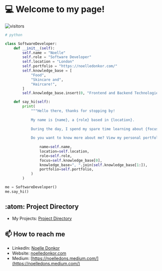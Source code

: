 # :computer: Welcome to my page!
![visitors](https://visitor-badge.laobi.icu/badge?page_id=noelledons.visitor-badge)
<br>

```python
# python

class SoftwareDeveloper:
    def __init__(self):
        self.name = "Noelle"
        self.role = "Software Developer"
        self.location = "London"
        self.portfolio = "https://noelledonkor.com/"
        self.knowledge_base = [
            "Food",
            "Skincare and",
            "Haircare!",
        ]
        self.knowledge_base.insert(0, "Frontend and Backend Technologies")

    def say_hi(self):
        print(
            """Hello there, thanks for stopping by!
            
            My name is {name}, a {role} based in {location}.
            
            During the day, I spend my spare time learning about {focus}, and at Night, I love all things {knowledge_base}
            
            Do you want to know more about me? View my personal portfolio here: {portfolio}""".format(
            
                name=self.name,
                location=self.location,
                role=self.role,
                focus=self.knowledge_base[0],
                knowledge_base=", ".join(self.knowledge_base[1:]),
                portfolio=self.portfolio,
            )
        )

me = SoftwareDeveloper()
me.say_hi()
```

## :atom: **Project Directory**
- My Projects: [Project Directory](https://github.com/noelledons/project-directory)

## 📫 **How to reach me**
- LinkedIn: [Noelle Donkor](https://www.linkedin.com/in/noelle-donkor/)
- Website: [noelledonkor.com](https://noelledonkor.com/)
- Medium: [https://noelledons.medium.com/](https://noelledons.medium.com/)

